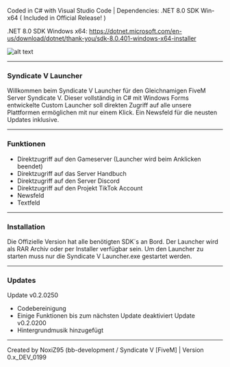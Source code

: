 Coded in C# with Visual Studio Code | Dependencies: .NET 8.0 SDK Win-x64 ( Included in Official Release! )

.NET 8.0 SDK Windows x64: https://dotnet.microsoft.com/en-us/download/dotnet/thank-you/sdk-8.0.401-windows-x64-installer

![alt text](https://r2.fivemanage.com/sCsmI163imrqSgUxWLkCz/images/svl_logo.png)

---------------------------------------------------------------------------
### Syndicate V Launcher ###
Willkommen beim Syndicate V Launcher für den Gleichnamigen FiveM Server Syndicate V.
Dieser vollständig in C# mit Windows Forms entwickelte Custom Launcher soll direkten 
Zugriff auf alle unsere Plattformen ermöglichen mit nur einem Klick. Ein Newsfeld für
die neusten Updates inklusive.

---------------------------------------------------------------------------
### Funktionen ###
- Direktzugriff auf den Gameserver (Launcher wird beim Anklicken beendet)
- Direktzugriff auf das Server Handbuch
- Direktzugriff auf den Server Discord
- Direktzugriff auf den Projekt TikTok Account
- Newsfeld
- Textfeld
  
---------------------------------------------------------------------------
### Installation ###
Die Offizielle Version hat alle benötigten SDK´s an Bord.
Der Launcher wird als RAR Archiv oder per Installer verfügbar sein.
Um den Launcher zu starten muss nur die Syndicate V Launcher.exe gestartet werden.

---------------------------------------------------------------------------
### Updates ###
Update v0.2.0250
- Codebereinigung
- Einige Funktionen bis zum nächsten Update deaktiviert
Update v0.2.0200
- Hintergrundmusik hinzugefügt

---------------------------------------------------------------------------
Created by NoxiZ95 (bb-development / Syndicate V [FiveM] | Version 0.x_DEV_0199
